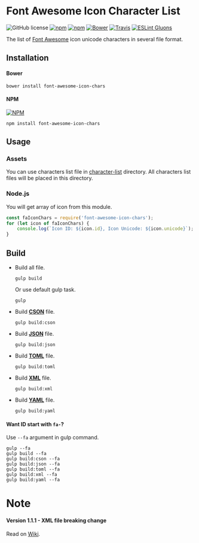 # Font Awesome Icon Character List
![GitHub license](https://img.shields.io/github/license/gluons/Font-Awesome-Icon-Chars.svg?style=flat-square)
[![npm](https://img.shields.io/npm/v/font-awesome-icon-chars.svg?style=flat-square)](https://www.npmjs.com/package/font-awesome-icon-chars)
[![npm](https://img.shields.io/npm/dt/font-awesome-icon-chars.svg?style=flat-square)](https://www.npmjs.com/package/font-awesome-icon-chars)
[![Bower](https://img.shields.io/bower/v/font-awesome-icon-chars.svg?style=flat-square)](https://github.com/gluons/Font-Awesome-Icon-Chars)
[![Travis](https://img.shields.io/travis/gluons/Font-Awesome-Icon-Chars.svg?style=flat-square)](https://travis-ci.org/gluons/Font-Awesome-Icon-Chars)
[![ESLint Gluons](https://img.shields.io/badge/code%20style-gluons-9C27B0.svg?style=flat-square)](https://github.com/gluons/eslint-config-gluons)

The list of [Font Awesome](http://fontawesome.io/) icon unicode characters in several file format.


## Installation
#### Bower
```
bower install font-awesome-icon-chars
```
#### NPM
[![NPM](https://nodei.co/npm/font-awesome-icon-chars.png?downloads=true&downloadRank=true&stars=true)](https://www.npmjs.com/package/font-awesome-icon-chars)
```
npm install font-awesome-icon-chars
```

## Usage
### Assets
You can use characters list file in [character-list](./character-list) directory. All characters list files will be placed in this directory.
### Node.js
You will get array of icon from this module.
```javascript
const faIconChars = require('font-awesome-icon-chars');
for (let icon of faIconChars) {
	console.log(`Icon ID: ${icon.id}, Icon Unicode: ${icon.unicode}`);
}
```

## Build
- Build all file.
  ```
  gulp build
  ```
  Or use default gulp task.
  ```
  gulp
  ```

- Build **[CSON](https://github.com/bevry/cson)** file.
  ```
  gulp build:cson
  ```

- Build **[JSON](http://www.json.org/)** file.
  ```
  gulp build:json
  ```

- Build **[TOML](https://github.com/toml-lang/toml)** file.
  ```
  gulp build:toml
  ```

- Build **[XML](https://www.w3.org/XML/)** file.
  ```
  gulp build:xml
  ```

- Build **[YAML](http://yaml.org/)** file.
  ```
  gulp build:yaml
  ```

#### Want ID start with `fa-`?
Use `--fa` argument in gulp command.
```
gulp --fa
gulp build --fa
gulp build:cson --fa
gulp build:json --fa
gulp build:toml --fa
gulp build:xml --fa
gulp build:yaml --fa
```

# Note
#### Version 1.1.1 - XML file breaking change
Read on [Wiki](https://github.com/gluons/Font-Awesome-Icon-Chars/wiki/Version-1.1.1---XML-file-breaking-change).
